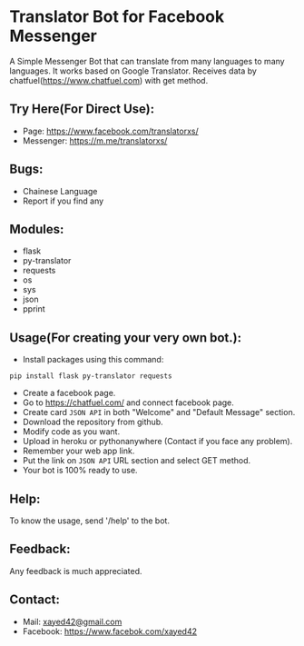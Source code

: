 # Translator Bot for Facebook Messenger

A Simple Messenger Bot that can translate from many languages to many languages. It works based on Google Translator. 
Receives data by chatfuel(https://www.chatfuel.com) with get method.


## Try Here(For Direct Use):
  * Page: https://www.facebook.com/translatorxs/
  * Messenger: https://m.me/translatorxs/


## Bugs:
  * Chainese Language
  * Report if you find any


## Modules:
  * flask
  * py-translator
  * requests
  * os
  * sys
  * json
  * pprint


## Usage(For creating your very own bot.):
  * Install packages using this command:
  ```
  pip install flask py-translator requests
  ```
  * Create a facebook page.
  * Go to https://chatfuel.com/ and connect facebook page.
  * Create card `JSON API` in both "Welcome" and "Default Message" section.
  * Download the repository from github.
  * Modify code as you want.
  * Upload in heroku or pythonanywhere (Contact if you face any problem).
  * Remember your web app link.
  * Put the link on `JSON API` URL section and select GET method.
  * Your bot is 100% ready to use.
 

## Help:
To know the usage, send '/help' to the bot.


## Feedback:
Any feedback is much appreciated.


## Contact:
  * Mail: xayed42@gmail.com
  * Facebook: https://www.facebok.com/xayed42
